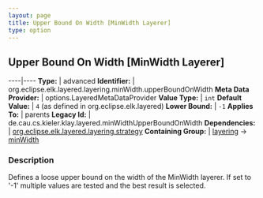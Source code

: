 ```yaml
---
layout: page
title: Upper Bound On Width [MinWidth Layerer]
type: option
---
```

## Upper Bound On Width [MinWidth Layerer]

----|----
**Type:** | advanced
**Identifier:** | org.eclipse.elk.layered.layering.minWidth.upperBoundOnWidth
**Meta Data Provider:** | options.LayeredMetaDataProvider
**Value Type:** | `int`
**Default Value:** | `4` (as defined in org.eclipse.elk.layered)
**Lower Bound:** | `-1`
**Applies To:** | parents
**Legacy Id:** | de.cau.cs.kieler.klay.layered.minWidthUpperBoundOnWidth
**Dependencies:** | [org.eclipse.elk.layered.layering.strategy](org-eclipse-elk-layered-layering-strategy)
**Containing Group:** | [layering](org-eclipse-elk-layered-layering) -> [minWidth](org-eclipse-elk-layered-layering-minWidth)

### Description

Defines a loose upper bound on the width of the MinWidth layerer. If set to '-1' multiple values are tested and the best result is selected.
